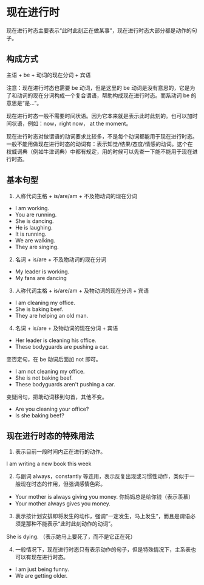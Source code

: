 # 现在进行时

现在进行时态主要表示“此时此刻正在做某事”，现在进行时态大部分都是动作的句子。

## 构成方式

主语 + be + 动词的现在分词 + 宾语

注意：现在进行时态也需要 be 动词，但是这里的 be 动词是没有意思的，它是为了和动词的现在分词构成一个复合谓语，帮助构成现在进行时态。而系动词 be 的意思是“是...”。

现在进行时态一般不需要时间状语。因为它本来就是表示此时此刻的。也可以加时间状语，例如：now，right now， at the moment。

现在进行时态对做谓语的动词要求比较多，不是每个动词都能用于现在进行时态。一般不能用做现在进行时态的动词有：表示知觉/结果/态度/情感的动词。这个在权威词典（例如牛津词典）中都有规定，用的时候可以先查一下能不能用于现在进行时态。

## 基本句型

1. 人称代词主格 + is/are/am + 不及物动词的现在分词

- I am working.
- You are running.
- She is dancing.
- He is laughing.
- It is running.
- We are walking.
- They are singing.

2. 名词 + is/are + 不及物动词的现在分词

- My leader is working.
- My fans are dancing

3. 人称代词主格 + is/are/am + 及物动词的现在分词 + 宾语

- I am cleaning my office.
- She is baking beef.
- They are helping an old man.

4. 名词 + is/are + 及物动词的现在分词 + 宾语

- Her leader is cleaning his office.
- These bodyguards are pushing a car.

变否定句，在 be 动词后面加 not 即可。

- I am not cleaning my office.
- She is not baking beef.
- These bodyguards aren't pushing a car.

变疑问句，把助动词移到句首，其他不变。

- Are you cleaning your office?
- Is she baking beef?

## 现在进行时态的特殊用法

1. 表示目前一段时间内正在进行的动作。

I am writing a new book this week

2. 与副词 always，constantly 等连用，表示反复出现或习惯性动作，类似于一般现在时态的作用，但强调感情色彩。

- Your mother is always giving you money. 你妈妈总是给你钱（表示羡慕）
- Your mother always gives you money.

3. 表示按计划安排即将发生的动作，强调“一定发生，马上发生”，而且是谓语必须是那种不能表示“此时此刻动作的动词”。

She is dying. （表示她马上要死了，而不是它正在死）

4. 一般情况下，现在进行时态只有表示动作的句子，但是特殊情况下，主系表也可以有现在进行时态。

- I am just being funny.
- We are getting older.
